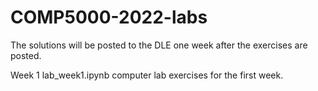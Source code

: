 # COMP5000-2022-labs

The solutions will be posted to the DLE one week after the exercises
are posted.

Week 1
lab_week1.ipynb computer lab exercises for the first week.

